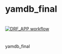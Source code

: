 # yamdb_final
#
[![DRF_APP workflow](https://github.com/jamsi-max/yamdb_final/actions/workflows/yamdb_workflow.yml/badge.svg)](https://github.com/jamsi-max/yamdb_final/actions/workflows/yamdb_workflow.yml)
#
yamdb_final
